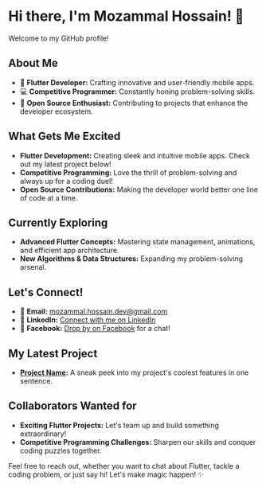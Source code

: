 # Hi there, I'm Mozammal Hossain! 👋

Welcome to my GitHub profile!

## About Me

- 💼 **Flutter Developer:** Crafting innovative and user-friendly mobile apps.
- 💻 **Competitive Programmer:** Constantly honing problem-solving skills.
- 🌟 **Open Source Enthusiast:** Contributing to projects that enhance the developer ecosystem.

## What Gets Me Excited

- **Flutter Development:** Creating sleek and intuitive mobile apps. Check out my latest project below!
- **Competitive Programming:** Love the thrill of problem-solving and always up for a coding duel!
- **Open Source Contributions:** Making the developer world better one line of code at a time.

## Currently Exploring

- **Advanced Flutter Concepts:** Mastering state management, animations, and efficient app architecture.
- **New Algorithms & Data Structures:** Expanding my problem-solving arsenal.

## Let's Connect!

- 📧 **Email:** mozammal.hossain.dev@gmail.com
- 👥 **LinkedIn:** [Connect with me on LinkedIn](https://www.linkedin.com/in/flutter-dev-mozammal-hossain/)
- 💬 **Facebook:** [Drop by on Facebook](https://www.facebook.com/mozammalruet/) for a chat!

## My Latest Project

- **[Project Name](https://github.com/mozammal-Hossain-dev/[project-repo]):** A sneak peek into my project's coolest features in one sentence.

## Collaborators Wanted for

- **Exciting Flutter Projects:** Let's team up and build something extraordinary!
- **Competitive Programming Challenges:** Sharpen our skills and conquer coding puzzles together.

Feel free to reach out, whether you want to chat about Flutter, tackle a coding problem, or just say hi! Let's make magic happen! ✨
